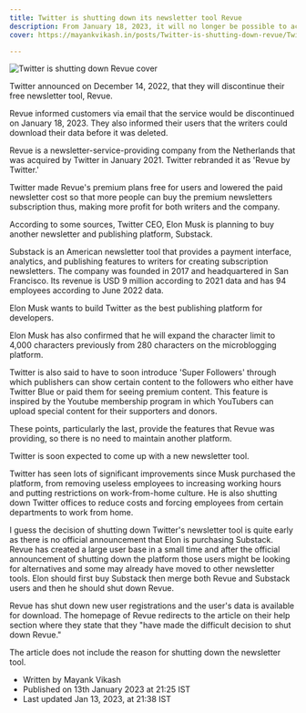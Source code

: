 ```yaml
---
title: Twitter is shutting down its newsletter tool Revue
description: From January 18, 2023, it will no longer be possible to access your Revue account. 
cover: https://mayankvikash.in/posts/Twitter-is-shutting-down-revue/Twitter-is-shutting-down-revue.png

---
```

![Twitter is shutting down Revue cover](https://mayankvikash.in/posts/Twitter-is-shutting-down-revue/Twitter-is-shutting-down-revue.png)

Twitter announced on December 14, 2022, that they will discontinue their free newsletter tool, Revue.

Revue informed customers via email that the service would be discontinued on January 18, 2023. They also informed their users that the writers could download their data before it was deleted.

Revue is a newsletter-service-providing company from the Netherlands that was acquired by Twitter in January 2021. Twitter rebranded it as 'Revue by Twitter.'

Twitter made Revue's premium plans free for users and lowered the paid newsletter cost so that more people can buy the premium newsletters subscription thus, making more profit for both writers and the company.

According to some sources, Twitter CEO, Elon Musk is planning to buy another newsletter and publishing platform, Substack.

Substack is an American newsletter tool that provides a payment interface, analytics, and publishing features to writers for creating subscription newsletters. The company was founded in 2017 and headquartered in San Francisco. Its revenue is USD 9 million according to 2021 data and has 94 employees according to June 2022 data.

Elon Musk wants to build Twitter as the best publishing platform for developers.

Elon Musk has also confirmed that he will expand the character limit to 4,000 characters previously from 280 characters on the microblogging platform.

Twitter is also said to have to soon introduce 'Super Followers' through which publishers can show certain content to the followers who either have Twitter Blue or paid them for seeing premium content. This feature is inspired by the Youtube membership program in which YouTubers can upload special content for their supporters and donors.

These points, particularly the last, provide the features that Revue was providing, so there is no need to maintain another platform.

Twitter is soon expected to come up with a new newsletter tool.

Twitter has seen lots of significant improvements since Musk purchased the platform, from removing useless employees to increasing working hours and putting restrictions on work-from-home culture. He is also shutting down Twitter offices to reduce costs and forcing employees from certain departments to work from home.

I guess the decision of shutting down Twitter's newsletter tool is quite early as there is no official announcement that Elon is purchasing Substack. Revue has created a large user base in a small time and after the official announcement of shutting down the platform those users might be looking for alternatives and some may already have moved to other newsletter tools. Elon should first buy Substack then merge both Revue and Substack users and then he should shut down Revue.

Revue has shut down new user registrations and the user's data is available for download. The homepage of Revue redirects to the article on their help section where they state that they "have made the difficult decision to shut down Revue."

The article does not include the reason for shutting down the newsletter tool.

- Written by Mayank Vikash
- Published on 13th January 2023 at 21:25 IST
- Last updated Jan 13, 2023, at 21:38 IST
